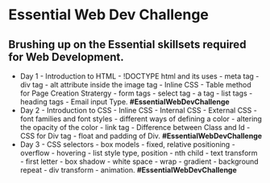 # Essential Web Dev Challenge <br>
## Brushing up on the Essential skillsets required for Web Development.<br>
* Day 1 - Introduction to HTML - !DOCTYPE html and its uses - meta tag - div tag - alt attribute inside the image tag - Inline CSS - Table method for Page Creation Stratergy - form tags - select tag - a tag - list tags - heading tags - Email input Type. **#EssentialWebDevChallenge**<br>
* Day 2 - Introduction to CSS - Inline CSS - Internal CSS - External CSS - font families and font styles - different ways of defining a color - altering the opacity of the color - link tag - Difference between Class and Id - CSS for Div tag - float and padding of Div. **#EssentialWebDevChallenge**
* Day 3 - CSS selectors - box models - fixed, relative positioning - overflow -  hovering - list style type, position - nth child - text transform - first letter  - box shadow - white space - wrap - gradient - background repeat - div transform - animation. **#EssentialWebDevChallenge**
